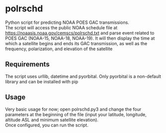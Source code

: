 # polrschd
Python script for predicting NOAA POES GAC transmissions.  
The script will access the public NOAA schedule file at https://noaasis.noaa.gov/cemscs/polrschd.txt and parse event related to POES GAC (NOAA-15, NOAA-18, NOAA-19). It will then display the time at which a satellite begins and ends its GAC transmission, as well as the frequency, polarization, and elevation of the satellite

## Requirements
The script uses urllib, datetime and pyorbital. Only pyorbital is a non-default library and can be installed with pip

## Usage
Very basic usage for now; open polrschd.py3 and change the four parameters at the beginning of the file (input your latitude, longitude, altitude ASL and minimum satellite elevation).  
Once configured, you can run the script.
